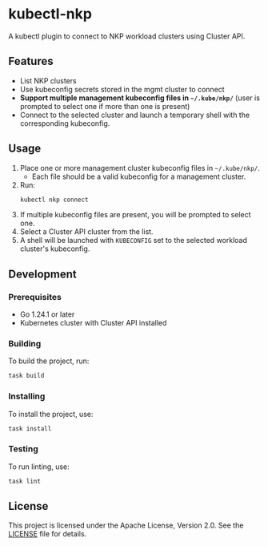 # kubectl-nkp

A kubectl plugin to connect to NKP workload clusters using Cluster API.

## Features

- List NKP clusters
- Use kubeconfig secrets stored in the mgmt cluster to connect
- **Support multiple management kubeconfig files in `~/.kube/nkp/`** (user is prompted to select one if more than one is present)
- Connect to the selected cluster and launch a temporary shell with the corresponding kubeconfig.

## Usage

1. Place one or more management cluster kubeconfig files in `~/.kube/nkp/`.
   - Each file should be a valid kubeconfig for a management cluster.
2. Run:
   ```sh
   kubectl nkp connect
   ```
3. If multiple kubeconfig files are present, you will be prompted to select one.
4. Select a Cluster API cluster from the list.
5. A shell will be launched with `KUBECONFIG` set to the selected workload cluster's kubeconfig.

## Development

### Prerequisites

- Go 1.24.1 or later
- Kubernetes cluster with Cluster API installed

### Building

To build the project, run:

```sh
task build 
```

### Installing

To install the project, use:

```sh
task install
```

### Testing

To run linting, use:

```sh
task lint
```

## License

This project is licensed under the Apache License, Version 2.0. See the [LICENSE](LICENSE) file for details.